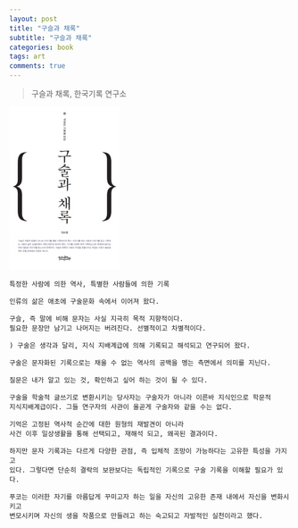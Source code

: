 ```yaml
---
layout: post
title: "구슬과 채록"
subtitle: "구슬과 채록"
categories: book
tags: art
comments: true
---
```


>구슬과 채록, 한국기록 연구소

![](https://github.com/posjkh22/posjkh22.github.io/blob/master/_images/book/01.png)

```
특정한 사람에 의한 역사, 특별한 사람들에 의한 기록
```

```
인류의 삶은 애초에 구술문화 속에서 이어져 왔다. 
```

```
구슬, 즉 말에 비해 문자는 사실 지극히 목적 지향적이다.
필요한 문장만 남기고 나머지는 버려진다. 선별적이고 차별적이다.
```

```
) 구술은 생각과 달리, 지식 지배계급에 의해 기록되고 해석되고 연구되어 왔다.
```

```
구술은 문자화된 기록으로는 채울 수 없는 역사의 공백을 멩는 측면에서 의미를 지닌다.
```

```
질문은 내가 알고 있는 것, 확인하고 싶어 하는 것이 될 수 있다.
```

```
구술을 학술적 글쓰기로 변환시키는 당사자는 구술자가 아니라 이른바 지식인으로 학문적 
지식지배계급이다. 그들 연구자의 사관이 올곧게 구술자와 같을 수는 없다.
```

```
기억은 고정된 역사적 순간에 대한 원형의 재발견이 아니라
사건 이후 일상생활을 통해 선택되고, 재해석 되고, 왜곡된 결과이다.
```

```
하지만 문자 기록과는 다르게 다양한 관점, 즉 입체적 조망이 가능하다는 고유한 특성을 가지고
있다. 그렇다면 단순히 결락의 보완보다는 독립적인 기록으로 구술 기록을 이해할 필요가 있다.
```

```
푸코는 이러한 자기를 아름답게 꾸미고자 하는 일을 자신의 고유한 존재 내에서 자신을 변화시키고 
변모시키며 자신의 생을 작품으로 만들려고 하는 숙고되고 자발적인 실천이라고 했다.
```


















